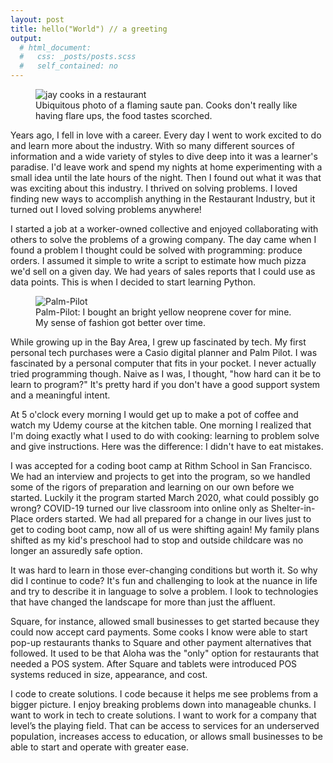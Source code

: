 ```yaml
---
layout: post
title: hello("World") // a greeting
output:
  # html_document:
  #   css: _posts/posts.scss
  #   self_contained: no
---
```


<figure class="float-left">
<div>
<img src="https://drive.google.com/uc?export=view&id=1ybhWoxYIE_9W6sDeoR-IXgEdYPjMb-Tc" alt="jay cooks in a restaurant">
<figcaption>Ubiquitous photo of a flaming saute pan. Cooks don't really like having flare ups, the food tastes scorched. </figcaption>
</div>
</figure>
Years ago, I fell in love with a career. Every day I went to work excited to do and learn more about the industry. With so many different sources of information and a wide variety of styles to dive deep into it was a learner's paradise. I'd leave work and spend my nights at home experimenting with a small idea until the late hours of the night. Then I found out what it was that was exciting about this industry. I thrived on solving problems. I loved finding new ways to accomplish anything in the Restaurant Industry, but it turned out I loved solving problems anywhere!

I started a job at a worker-owned collective and enjoyed collaborating with others to solve the problems of a growing company. The day came when I found a problem I thought could be solved with programming: produce orders. I assumed it simple to write a script to estimate how much pizza we'd sell on a given day. We had years of sales reports that I could use as data points. This is when I decided to start learning Python.


<figure class="float-right">
<div>
<img src="http://media2.s-nbcnews.com/j/msnbc/Components/Photos/060321/060321_PalmPilot_vmed.grid-4x2.jpg" alt="Palm-Pilot">
<figcaption>Palm-Pilot: I bought an bright yellow neoprene cover for mine. My sense of fashion got better over time.
</figcaption>
</div>
</figure>While growing up in the Bay Area, I grew up fascinated by tech. My first personal tech purchases were a Casio digital planner and Palm Pilot. I was fascinated by a personal computer that fits in your pocket. I never actually tried programming though. Naive as I was, I thought, "how hard can it be to learn to program?" It's pretty hard if you don't have a good support system and a meaningful intent.

At 5 o'clock every morning I would get up to make a pot of coffee and watch my Udemy course at the kitchen table. One morning I realized that I'm doing exactly what I used to do with cooking: learning to problem solve and give instructions. Here was the difference: I didn't have to eat mistakes.

I was accepted for a coding boot camp at Rithm School in San Francisco. We had an interview and projects to get into the program, so we handled some of the rigors of preparation and learning on our own before we started. Luckily it the program started March 2020, what could possibly go wrong? COVID-19 turned our live classroom into online only as Shelter-in-Place orders started. We had all prepared for a change in our lives just to get to coding boot camp, now all of us were shifting again! My family plans shifted as my kid's preschool had to stop and outside childcare was no longer an assuredly safe option.

It was hard to learn in those ever-changing conditions but worth it. So why did I continue to code? It's fun and challenging to look at the nuance in life and try to describe it in language to solve a problem. I look to technologies that have changed the landscape for more than just the affluent.

Square, for instance, allowed small businesses to get started because they could now accept card payments. Some cooks I know were able to start pop-up restaurants thanks to Square and other payment alternatives that followed. It used to be that Aloha was the "only" option for restaurants that needed a POS system. After Square and tablets were introduced POS systems reduced in size, appearance, and cost.

I code to create solutions. I code because it helps me see problems from a bigger picture. I enjoy breaking problems down into manageable chunks. I want to work in tech to create solutions. I want to work for a company that level’s the playing field. That can be access to services for an underserved population, increases access to education, or allows small businesses to be able to start and operate with greater ease.